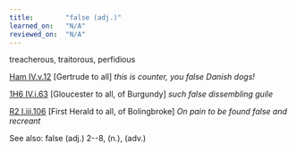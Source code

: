 ```yaml
---
title:        "false (adj.)"
learned_on:   "N/A"
reviewed_on:  "N/A"
---
```


treacherous, traitorous, perfidious

[Ham IV.v.12](https://www.shakespeareswords.com/Public/Play.aspx?Act=4&Scene=5&WorkId=2#118638) \[Gertrude to all\] *this is counter, you false Danish dogs!*

[1H6 IV.i.63](https://www.shakespeareswords.com/Public/Play.aspx?Act=4&Scene=1&WorkId=25#203122) \[Gloucester to all, of Burgundy\] *such false dissembling guile*

[R2 I.iii.106](https://www.shakespeareswords.com/Public/Play.aspx?Act=1&Scene=3&WorkId=22#190264) \[First Herald to all, of Bolingbroke\] *On pain to be found false and recreant*

See also: false (adj.) 2--8, (n.), (adv.)
